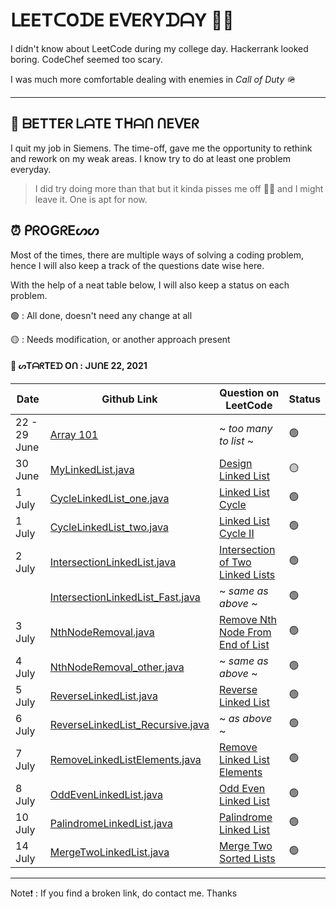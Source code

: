 <!-- Link Section, add new links here -->
[1]: https://github.com/nerdpepe/1-Question-on-LeetCode-Everyday/tree/main/Array
[2]: https://github.com/nerdpepe/1-Question-on-LeetCode-Everyday/blob/main/LinkedList/MyLinkedList.java
[3]: https://github.com/nerdpepe/1-Question-on-LeetCode-Everyday/blob/main/LinkedList/TwoPointerTechnique/CycleLinkedList_one.java
[4]: https://github.com/nerdpepe/1-Question-on-LeetCode-Everyday/blob/main/LinkedList/TwoPointerTechnique/CycleLinkedList_two.java
[5]: https://github.com/nerdpepe/1-Question-on-LeetCode-Everyday/blob/main/LinkedList/TwoPointerTechnique/IntersectionLinkedList.java
[6]: https://github.com/nerdpepe/1-Question-on-LeetCode-Everyday/blob/main/LinkedList/TwoPointerTechnique/IntersectionLinkedList_Fast.java
[7]: https://github.com/nerdpepe/1-Question-on-LeetCode-Everyday/blob/main/LinkedList/TwoPointerTechnique/NthNodeRemoval.java
[8]: https://github.com/nerdpepe/1-Question-on-LeetCode-Everyday/blob/main/LinkedList/TwoPointerTechnique/NthNodeRemoval_other.java
[9]: https://github.com/nerdpepe/1-Question-on-LeetCode-Everyday/blob/main/LinkedList/ClassicProblems/ReverseLinkedList.java
[10]: https://github.com/nerdpepe/1-Question-on-LeetCode-Everyday/blob/main/LinkedList/ClassicProblems/ReverseLinkedList_Recursive.java
[11]: https://github.com/nerdpepe/1-Question-on-LeetCode-Everyday/blob/main/LinkedList/ClassicProblems/RemoveLinkedListElements.java
[12]: https://github.com/nerdpepe/1-Question-on-LeetCode-Everyday/blob/main/LinkedList/ClassicProblems/OddEvenLinkedList.java
[13]: https://github.com/nerdpepe/1-Question-on-LeetCode-Everyday/blob/main/LinkedList/ClassicProblems/PalindromeLinkedList.java
[14]: https://github.com/nerdpepe/1-Question-on-LeetCode-Everyday/blob/main/LinkedList/MergeTwoLinkedList.java

<!-- End of Link Section -->




# ᒪEETᑕOᗪE EᐯEᖇYᗪᗩY ✌🏻 

I didn't know about LeetCode during my college day. Hackerrank looked boring. CodeChef seemed too scary.

I was much more comfortable dealing with enemies in _Call of Duty_ 🪖

---

## 🥷 ᗷETTEᖇ ᒪᗩTE Tᕼᗩᑎ ᑎEᐯEᖇ 

I quit my job in Siemens. The time-off, gave me the opportunity to rethink and rework on my weak areas. I know try to do at least one problem everyday.

> I did try doing more than that but it kinda pisses me off 🤷‍♂️ and I might leave it. One is apt for now. 


## ⏰ ᑭᖇOGᖇEᔕᔕ 

Most of the times, there are multiple ways of solving a coding problem, hence I will also keep a track of the questions date wise here.

With the help of a neat table below, I will also keep a status on each problem.

🟢 : All done, doesn't need any change at all

🟡 : Needs modification, or another approach present


#### 📆 ᔕTᗩᖇTEᗪ Oᑎ : ᒍᑌᑎE 22, 2021

|Date            |Github Link                   |Question on LeetCode             | Status         |
|----------------|------------------------------|---------------------------------|----------------|
| 22 - 29 June   | [Array 101][1]               | ~ _too many to list_ ~ | 🟢 |
| 30 June        | [MyLinkedList.java][2]       | [Design Linked List](https://leetcode.com/problems/design-linked-list/) | 🟡 |
| 1 July         | [CycleLinkedList_one.java][3]| [Linked List Cycle](https://leetcode.com/problems/linked-list-cycle) | 🟢 |
| 1 July         | [CycleLinkedList_two.java][4]| [Linked List Cycle II](https://leetcode.com/problems/linked-list-cycle-ii) | 🟢 |
| 2 July         | [IntersectionLinkedList.java][5]| [Intersection of Two Linked Lists](https://leetcode.com/problems/intersection-of-two-linked-lists/) | 🟢 |
|  | [IntersectionLinkedList_Fast.java][6] | ~ _same as above_ ~ | 🟢 |
|3 July          | [NthNodeRemoval.java][7] | [Remove Nth Node From End of List](https://leetcode.com/problems/remove-nth-node-from-end-of-list/) | 🟢 |
| 4 July | [NthNodeRemoval_other.java][8]  | ~ _same as above_ ~ | 🟢 |
| 5 July | [ReverseLinkedList.java][9] | [Reverse Linked List](https://leetcode.com/problems/reverse-linked-list) | 🟢 |
| 6 July | [ReverseLinkedList_Recursive.java][10] | ~ _as above_ ~ | 🟢 |
| 7 July | [RemoveLinkedListElements.java][11] | [Remove Linked List Elements](https://leetcode.com/problems/remove-linked-list-elements/) | 🟢 |
| 8 July | [OddEvenLinkedList.java][12] | [Odd Even Linked List](https://leetcode.com/problems/odd-even-linked-list/) | 🟢 |
| 10 July| [PalindromeLinkedList.java][13] | [Palindrome Linked List](https://leetcode.com/problems/palindrome-linked-list/) | 🟢 |
| 14 July| [MergeTwoLinkedList.java][14] | [Merge Two Sorted Lists](https://leetcode.com/problems/merge-two-sorted-lists/) | 🟢 |

---

Note❗️ : If you find a broken link, do contact me. Thanks
